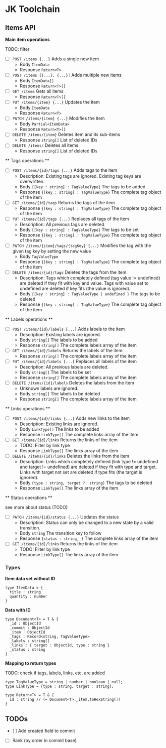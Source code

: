 # JK Toolchain

## Items API

**Main item operations**

TODO: filter

- [ ] `POST /items {...}` Adds a single new item
  - Body `ItemData`
  - Response `Return<T>`
- [ ] `POST /items [{...}, {...}]` Adds multiple new items
  - Body `ItemData[]`
  - Response `Return<T>[]`
- [ ] `GET /items` Gets all items
  - Response `Return<T>[]`
- [ ] `PUT /items/{item} {...}` Updates the item
  - Body `ItemData`
  - Response `Return<T>`
- [ ] `PATCH /items/{item} {...}` Modifies the item
  - Body `Partial<ItemData>`
  - Response `Return<T>[]`
- [ ] `DELETE /items/{item}` Deletes item and its sub-items
  - Response `string[]` List of deleted IDs
- [ ] `DELETE /items/` Deletes all items
  - Response `string[]` List of deleted IDs

** Tags operations **

- [ ] `POST /items/{id}/tags {...}` Adds tags to the item
  - Description: Existing tags are ignored. Existing tag keys are overwritten.
  - Body `{[key : string] : TagValueType}` The tags to be added
  - Response `{[key : string] : TagValueType}` The complete tag object of the item
- [ ] `GET /items/{id}/tags` Returns the tags of the item
  - Response `{[key : string] : TagValueType}` The complete tag object of the item
- [ ] `PUT /items/{id}/tags {...}` Replaces all tags of the item
  - Description: All previous tags are deleted.
  - Body `{[key : string] : TagValueType}` The tags to be set
  - Response `{[key : string] : TagValueType}` The complete tag object of the item
- [ ] `PATCH /items/{item}/tags/{tagKey} {...}` Modifies the tag with the given tag key by setting the new value
  - Body `TagValueType`
  - Response `{[key : string] : TagValueType}` The complete tag object of the item
- [ ] `DELETE /items/{id}/tags` Deletes the tags from the item
  - Description: Tags which completely defined (tag value != undefined) are deleted if they fit with key and value. Tags with value set to undefined are deleted if key fits (the value is ignored).
  - Body `{[key : string] : TagValueType | undefined }` The tags to be deleted
  - Response `{[key : string] : TagValueType}` The complete tag object of the item

** Labels operations **

- [ ] `POST /items/{id}/labels [...]` Adds labels to the item
  - Description: Existing labels are ignored.
  - Body `string[]` The labels to be added
  - Response `string[]` The complete labels array of the item
- [ ] `GET /items/{id}/labels` Returns the labels of the item
  - Response `string[]` The complete labels array of the item
- [ ] `PUT /items/{id}/labels [...]` Replaces all labels of the item
  - Description: All previous labels are deleted.
  - Body `string[]` The labels to be set    
  - Response `string[]` The complete labels array of the item
- [ ] `DELETE /items/{id}/labels` Deletes the labels from the item
  - Unknown labels are ignored.
  - Body `string[]` The labels to be deleted
  - Response `string[]` The complete labels array of the item
     
** Links operations **

- [ ] `POST /items/{id}/links {...}` Adds new links to the item
  - Description: Existing links are ignored.
  - Body `LinkType[]` The links to be added
  - Response `LinkType[]` The complete links array of the item
- [ ] `GET /items/{id}/links` Returns the links of the item
  - TODO: Filter by link type    
  - Response `LinkType[]` The links array of the item
- [ ] `DELETE /items/{id}/links` Deletes the links from the item
  - Description: Links which completely defined (link type != undefined and target != undefined) are deleted if they fit with type and target. Links with target not set are deleted if type fits (the target is ignored).
  - Body `{type : string, target ?: string}` The tags to be deleted
  - Response `LinkType[]` The links array of the item
     
** Status operations **

see more about status (TODO)

- [ ] `PATCH /items/{id}/status {...}` Updates the status
  - Description: Status can only be changed to a new state by a valid transition.
  - Body `string` The transition key to follow
  - Response `{status : string, }` The complete links array of the item
- [ ] `GET /items/{id}/links` Returns the links of the item
  - TODO: Filter by link type    
  - Response `LinkType[]` The links array of the item


### Types

**Item data set without ID**

    type ItemData = {
      title : string
      quantity : number
    }

**Data with ID**

    type Document<T> = T & {
      _id : ObjectId
      _commit : ObjectId
      _item : ObjectId
      _tags : Record<string, TagValueType>
      _labels : string[]
      _links : { target : ObjectId, type : string }
      _status : string 
    }

**Mapping to return types**

TODO: check if tags, labels, links, etc. are added

    type TagValueType = string | number | boolean | null;
    type LinkType = {type : string, target : string};

    type Return<T> = T & {
      id : string // (= Document<T>._item.toHexString())
    }

## TODOs

- [ ] Add created field to commit
- [ ] Rank (by order in commit base)


